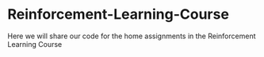 # Reinforcement-Learning-Course
Here we will share our code for the home assignments in the Reinforcement Learning Course

